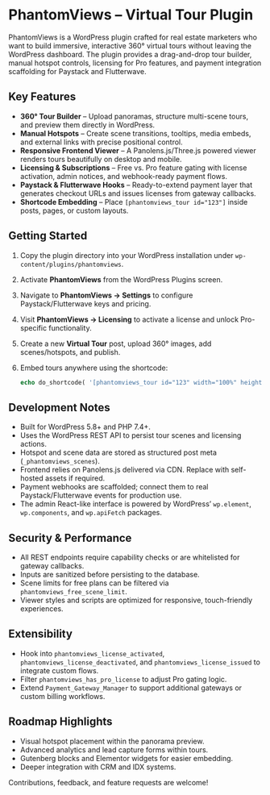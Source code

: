 # PhantomViews – Virtual Tour Plugin

PhantomViews is a WordPress plugin crafted for real estate marketers who want to build immersive, interactive 360° virtual tours without leaving the WordPress dashboard. The plugin provides a drag-and-drop tour builder, manual hotspot controls, licensing for Pro features, and payment integration scaffolding for Paystack and Flutterwave.

## Key Features

- **360° Tour Builder** – Upload panoramas, structure multi-scene tours, and preview them directly in WordPress.
- **Manual Hotspots** – Create scene transitions, tooltips, media embeds, and external links with precise positional control.
- **Responsive Frontend Viewer** – A Panolens.js/Three.js powered viewer renders tours beautifully on desktop and mobile.
- **Licensing & Subscriptions** – Free vs. Pro feature gating with license activation, admin notices, and webhook-ready payment flows.
- **Paystack & Flutterwave Hooks** – Ready-to-extend payment layer that generates checkout URLs and issues licenses from gateway callbacks.
- **Shortcode Embedding** – Place `[phantomviews_tour id="123"]` inside posts, pages, or custom layouts.

## Getting Started

1. Copy the plugin directory into your WordPress installation under `wp-content/plugins/phantomviews`.
2. Activate **PhantomViews** from the WordPress Plugins screen.
3. Navigate to **PhantomViews → Settings** to configure Paystack/Flutterwave keys and pricing.
4. Visit **PhantomViews → Licensing** to activate a license and unlock Pro-specific functionality.
5. Create a new **Virtual Tour** post, upload 360° images, add scenes/hotspots, and publish.
6. Embed tours anywhere using the shortcode:

   ```php
   echo do_shortcode( '[phantomviews_tour id="123" width="100%" height="600px"]' );
   ```

## Development Notes

- Built for WordPress 5.8+ and PHP 7.4+.
- Uses the WordPress REST API to persist tour scenes and licensing actions.
- Hotspot and scene data are stored as structured post meta (`_phantomviews_scenes`).
- Frontend relies on Panolens.js delivered via CDN. Replace with self-hosted assets if required.
- Payment webhooks are scaffolded; connect them to real Paystack/Flutterwave events for production use.
- The admin React-like interface is powered by WordPress’ `wp.element`, `wp.components`, and `wp.apiFetch` packages.

## Security & Performance

- All REST endpoints require capability checks or are whitelisted for gateway callbacks.
- Inputs are sanitized before persisting to the database.
- Scene limits for free plans can be filtered via `phantomviews_free_scene_limit`.
- Viewer styles and scripts are optimized for responsive, touch-friendly experiences.

## Extensibility

- Hook into `phantomviews_license_activated`, `phantomviews_license_deactivated`, and `phantomviews_license_issued` to integrate custom flows.
- Filter `phantomviews_has_pro_license` to adjust Pro gating logic.
- Extend `Payment_Gateway_Manager` to support additional gateways or custom billing workflows.

## Roadmap Highlights

- Visual hotspot placement within the panorama preview.
- Advanced analytics and lead capture forms within tours.
- Gutenberg blocks and Elementor widgets for easier embedding.
- Deeper integration with CRM and IDX systems.

Contributions, feedback, and feature requests are welcome!
